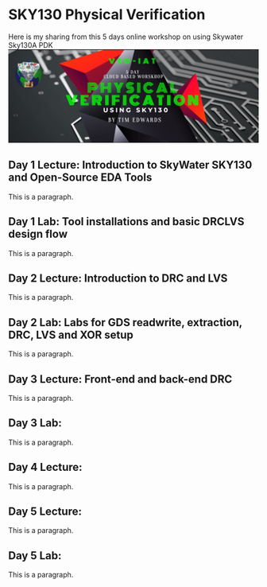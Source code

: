 # SKY130 Physical Verification

 <!DOCTYPE html>
<html>
<head>
Here is my sharing from this 5 days online workshop on using Skywater Sky130A PDK
 <img src="https://github.com/hazwanh7/SKY130-Physical-Verification/blob/main/Workshop-Flyer.jpeg?raw=true" alt="Sky130 workshop" style="width:700px;"> 
</head>
<body>

<h2>Day 1 Lecture: Introduction to SkyWater SKY130 and Open-Source EDA Tools</h2>
<p>This is a paragraph.</p>
 
<h2>Day 1 Lab: Tool installations and basic DRCLVS design flow</h2>
<p>This is a paragraph.</p>
 
<h2>Day 2 Lecture: Introduction to DRC and LVS</h2>
<p>This is a paragraph.</p>
 
<h2>Day 2 Lab: Labs for GDS readwrite, extraction, DRC, LVS and XOR setup</h2>
<p>This is a paragraph.</p>
 
<h2>Day 3 Lecture:  Front-end and back-end DRC</h2>
<p>This is a paragraph.</p>
 
<h2>Day 3 Lab: </h2>
<p>This is a paragraph.</p>
 
<h2>Day 4 Lecture:  </h2>
<p>This is a paragraph.</p>

<h2>Day 5 Lecture:  </h2>
<p>This is a paragraph.</p>
 
<h2>Day 5 Lab: </h2>
<p>This is a paragraph.</p>

</body>
</html> 
